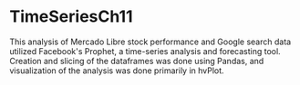 # TimeSeriesCh11

This analysis of Mercado Libre stock performance and Google search data utilized Facebook's Prophet, a time-series analysis and forecasting tool. Creation and slicing of the dataframes was done using Pandas, and visualization of the analysis was done primarily in hvPlot.
